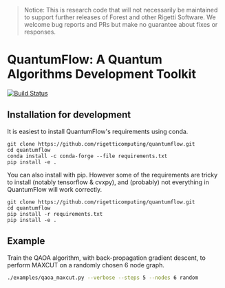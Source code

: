 >Notice: This is research code that will not necessarily be maintained to
>support further releases of Forest and other Rigetti Software. We welcome
>bug reports and PRs but make no guarantee about fixes or responses.

# QuantumFlow: A Quantum Algorithms Development Toolkit

[![Build Status](https://travis-ci.org/gecrooks/quantumflow.svg?branch=master)](https://travis-ci.org/gecrooks/quantumflow)

## Installation for development

It is easiest to install QuantumFlow's requirements using conda.
```
git clone https://github.com/rigetticomputing/quantumflow.git
cd quantumflow
conda install -c conda-forge --file requirements.txt
pip install -e .
```

You can also install with pip. However some of the requirements are tricky to install (notably tensorflow & cvxpy), and (probably) not everything in QuantumFlow will work correctly.
```
git clone https://github.com/rigetticomputing/quantumflow.git
cd quantumflow
pip install -r requirements.txt
pip install -e .
```

## Example
Train the QAOA algorithm, with back-propagation gradient descent, to perform
MAXCUT on a randomly chosen 6 node graph. 

```bash
./examples/qaoa_maxcut.py --verbose --steps 5 --nodes 6 random
```


